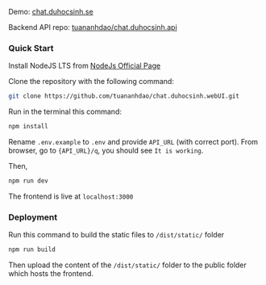 Demo: [chat.duhocsinh.se](https://chat.duhocsinh.se)

Backend API repo: [tuananhdao/chat.duhocsinh.api](https://github.com/tuananhdao/chat.duhocsinh.api)

### Quick Start

Install NodeJS LTS from [NodeJs Official Page](https://nodejs.org/en/?ref=horizon-documentation)

Clone the repository with the following command:

```bash
git clone https://github.com/tuananhdao/chat.duhocsinh.webUI.git
```

Run in the terminal this command:

```bash
npm install
```
Rename `.env.example` to `.env` and provide `API_URL` (with correct port). From browser, go to `{API_URL}/q`, you should see `It is working`.

Then,

```bash
npm run dev
```

The frontend is live at `localhost:3000`

### Deployment

Run this command to build the static files to `/dist/static/` folder

```bash
npm run build
```
Then upload the content of the `/dist/static/` folder to the public folder which hosts the frontend.
